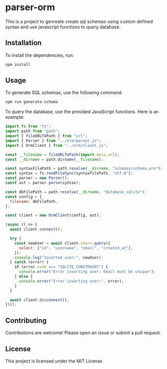# parser-orm

This is a project to genreate create sql schemas using custom defined syntax and
use javascript functions to query database.

## Installation

To install the dependencies, run:

```bash
npm install
```

## Usage

To generate SQL schemas, use the following command:

```bash
npm run generate-schema
```

To query the database, use the provided JavaScript functions. Here is an
example:

```javascript
import fs from "fs";
import path from "path";
import { fileURLToPath } from "url";
import { Parser } from "../orm/parser.js";
import { OrmClient } from "../orm/client.js";

const __filename = fileURLToPath(import.meta.url);
const __dirname = path.dirname(__filename);

const syntaxFilePath = path.resolve(__dirname, "schemas/schema.orm");
const syntax = fs.readFileSync(syntaxFilePath, "utf-8");
const parser = new Parser();
const ast = parser.parse(syntax);

const dbFilePath = path.resolve(__dirname, "database.sqlite");
const config = {
  filename: dbFilePath,
};

const client = new OrmClient(config, ast);

(async () => {
  await client.connect();

  try {
    const newUser = await client.users.query({
      select: ["id", "username", "email", "created_at"],
    });
    console.log("Inserted user:", newUser);
  } catch (error) {
    if (error.code === "SQLITE_CONSTRAINT") {
      console.error("Error inserting user: Email must be unique");
    } else {
      console.error("Error inserting user:", error);
    }
  }

  await client.disconnect();
})();
```

## Contributing

Contributions are welcome! Please open an issue or submit a pull request.

## License

This project is licensed under the MIT License.
